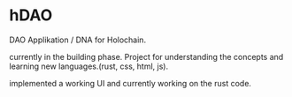 # hDAO
DAO Applikation / DNA for Holochain. 

currently in the building phase. Project for understanding the concepts and learning new languages.(rust, css, html, js). 

implemented a working UI and currently working on the rust code. 

